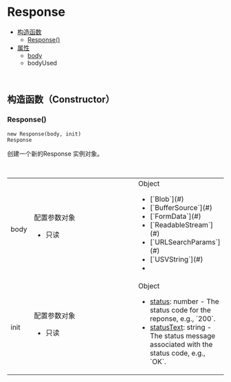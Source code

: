 # Response



- [构造函数]()
  - [Response()]()
- [属性]()
  - [body]()
  - bodyUsed

<br>


## 构造函数（Constructor）


### Response()
```
new Response(body, init)                                                        Response
```
创建一个新的Response 实例对象。
<table style='width:100%;'>
  <tr>
    <td >body </td>
    <td > 配置参数对象
      <ul><li>只读</li></ul>
    </td>
     <td> Object
      <ul>
        <li>[`Blob`](#)</li>
        <li>[`BufferSource`](#)</li>
        <li> [`FormData`](#)</li>
        <li>[`ReadableStream`](#)</li>
        <li>[`URLSearchParams`](#)</li>
        <li>[`USVString`](#)<li>
       </ul>
    </td>
  </tr>
  <tr>
    <td style='width:10%;'>init </td>
    <td style='width:60%;'> 配置参数对象
      <ul><li>只读</li></ul>
    </td>
     <td style='width:30%;'> Object
      <ul>
        <li><a href='#'>status</a>: number  -  The status code for the reponse, e.g., `200`.</li>
        <li><a href='#'>statusText</a>: string  - The status message associated with the status code, e.g., `OK`.</li>
       </ul>
    </td>
  </tr>
  
</table>


